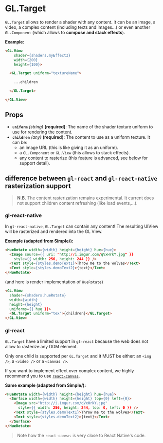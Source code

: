 # GL.Target

`GL.Target` allows to render a shader with any content. It can be an image, a video, a complex content (including texts and images...) or even another `GL.Component` (which allows to **compose and stack effects**).

**Example:**

```html
<GL.View
    shader={shaders.myEffect3}
    width={200}
    height={100}>

  <GL.Target uniform="textureName">

    ...children

  </GL.Target>

</GL.View>
```

## Props

- **`uniform`** *(string)* **(required)**: The name of the shader texture uniform to use for rendering the content.
- **`children`** *(any)* **(required)**: The content to use as a uniform texture. It can be:
  - an image URL (this is like giving it as an uniform).
  - a `GL.Component` or `GL.View` (this allows to stack effects).
  - any content to rasterize (this feature is advanced, see below for support detail).


## difference between `gl-react` and `gl-react-native` rasterization support

> **N.B.** The content rasterization remains experimental. It current does not support children content refreshing (like load events,...).

### gl-react-native

In `gl-react-native`, `GL.Target` can contain any content!
The resulting UIView will be rasterized and rendered into the GL View.

**Example (adapted from Simple/):**

```html
<HueRotate width={width} height={height} hue={hue}>
  <Image source={{ uri: "http://i.imgur.com/qVxHrkY.jpg" }}
    style={{ width: 256, height: 244 }} />
  <Text style={styles.demoText1}>Throw me to the wolves</Text>
  <Text style={styles.demoText2}>{text}</Text>
</HueRotate>
```

(and here is render implementation of `HueRotate`)

```html
<GL.View
  shader={shaders.hueRotate}
  width={width}
  height={height}
  uniforms={{ hue }}>
  <GL.Target uniform="tex">{children}</GL.Target>
</GL.View>
```


### gl-react

`GL.Target` have a limited support in `gl-react` because the web does not allow to rasterize any DOM element.

Only one child is supported per `GL.Target` and it MUST be either: an `<img />`, a `<video />` or a `<canvas />`.

If you want to implement effect over complex content, we highly recommend you to use  [`react-canvas`](https://github.com/Flipboard/react-canvas).

**Same example (adapted from Simple/):**

```html
<HueRotate width={width} height={height} hue={hue}>
  <Surface width={width} height={height} top={0} left={0}>
    <Image src="http://i.imgur.com/qVxHrkY.jpg"
      style={{ width: 256, height: 244, top: 0, left: 0 }} />
    <Text style={styles.demoText1}>Throw me to the wolves</Text>
    <Text style={styles.demoText2}>{text}</Text>
  </Surface>
</HueRotate>
```

> Note how the `react-canvas` is very close to React Native's code.
